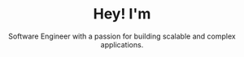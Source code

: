 ---
title: Hey!  I'm
name: Prince Kumar
subtitle: Software Engineer with a passion for building  scalable and complex applications.
buttonText: Download CV
buttonLink: https://instahyre-2.s3-ap-south-1.amazonaws.com/media/resume/535448/d308f67374/Prince_Kumar.pdf
---